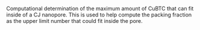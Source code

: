 Computational determination of the maximum amount of CuBTC that can fit inside of a CJ nanopore. This is used to help compute the packing fraction as the upper limit number that could fit inside the pore.
